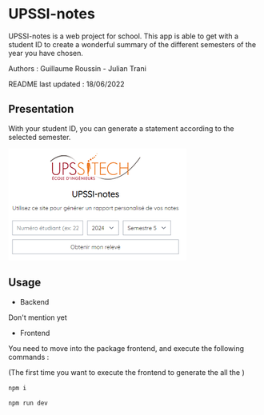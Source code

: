 # UPSSI-notes

UPSSI-notes is a web project for school. This app is able to get with a student ID to create a wonderful summary of the different semesters of the year you have chosen.

Authors : Guillaume Roussin - Julian Trani

README last updated : 18/06/2022

## Presentation

With your student ID, you can generate a statement according to the selected semester.

![Drag Racing](assets/accueil.png)

## Usage

- Backend

Don't mention yet

- Frontend
   
You need to move into the package frontend, and execute the following commands :

(The first time you want to execute the frontend to generate the all the )
```bash
npm i 
```

```bash
npm run dev
```

